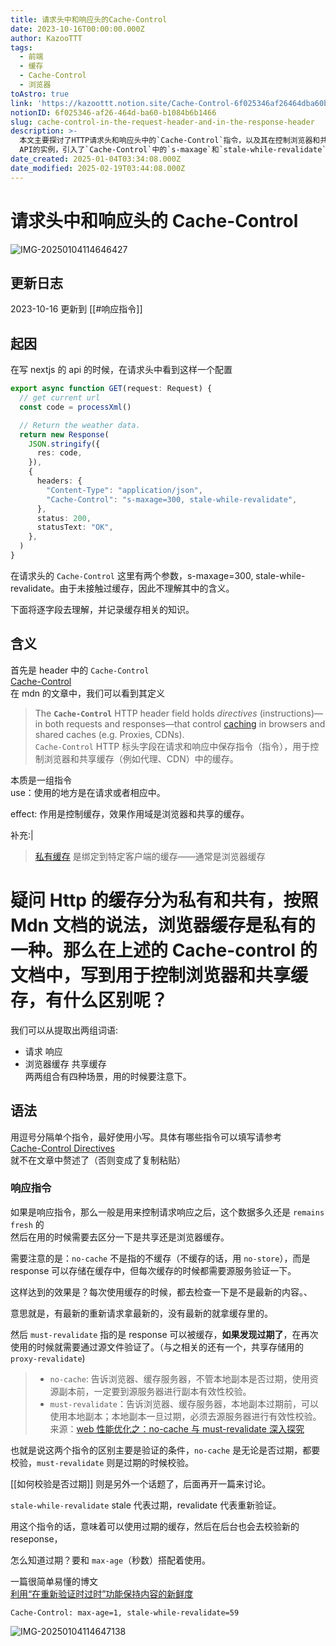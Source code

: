 ```yaml
---
title: 请求头中和响应头的Cache-Control
date: 2023-10-16T00:00:00.000Z
author: KazooTTT
tags:
  - 前端
  - 缓存
  - Cache-Control
  - 浏览器
toAstro: true
link: 'https://kazoottt.notion.site/Cache-Control-6f025346af26464dba60b1084b6b1466'
notionID: 6f025346-af26-464d-ba60-b1084b6b1466
slug: cache-control-in-the-request-header-and-in-the-response-header
description: >-
  本文主要探讨了HTTP请求头和响应头中的`Cache-Control`指令，以及其在控制浏览器和共享缓存中的应用。文章首先通过一个Next.js
  API的实例，引入了`Cache-Control`中的`s-maxage`和`stale-while-revalidate`两个参数，并解释了它们的含义和作用。随后，文章详细介绍了`Cache-Control`的定义、使用场景以及不同指令的具体功能，如`no-cache`和`must-revalidate`的区别，以及`stale-while-revalidate`如何与`max-age`配合使用来管理缓存。此外，文章还提到了私有缓存和共享缓存的区别，并强调了在不同场景下使用`Cache-Control`指令时需要注意的事项。
date_created: 2025-01-04T03:34:08.000Z
date_modified: 2025-02-19T03:44:08.000Z
---
```


# 请求头中和响应头的 Cache-Control

![IMG-20250104114646427](/mdImages/IMG-20250104114646427.png)

## 更新日志

2023-10-16 更新到 [[#响应指令]]

## 起因

在写 nextjs 的 api 的时候，在请求头中看到这样一个配置

```ts
export async function GET(request: Request) {
  // get current url
  const code = processXml()

  // Return the weather data.
  return new Response(
    JSON.stringify({
      res: code,
    }),
    {
      headers: {
        "Content-Type": "application/json",
        "Cache-Control": "s-maxage=300, stale-while-revalidate",
      },
      status: 200,
      statusText: "OK",
    },
  )
}
```

在请求头的 `Cache-Control` 这里有两个参数，s-maxage=300, stale-while-revalidate。由于未接触过缓存，因此不理解其中的含义。

下面将逐字段去理解，并记录缓存相关的知识。

## 含义

首先是 header 中的 `Cache-Control`  
[Cache-Control](<https://developer.mozilla.org/en-US/docs/Web/HTTP/Headers/Cache-Control>)  
在 mdn 的文章中，我们可以看到其定义

> The **`Cache-Control`** HTTP header field holds *directives* (instructions)—in both requests and responses—that control [caching](<https://developer.mozilla.org/en-US/docs/Web/HTTP/Caching>) in browsers and shared caches (e.g. Proxies, CDNs).  
> `Cache-Control` HTTP 标头字段在请求和响应中保存指令（指令），用于控制浏览器和共享缓存（例如代理、CDN）中的缓存。

本质是一组指令  
use：使用的地方是在请求或者相应中。

effect: 作用是控制缓存，效果作用域是浏览器和共享的缓存。

补充:|

> [私有缓存](<https://developer.mozilla.org/zh-CN/docs/Web/HTTP/Caching>) 是绑定到特定客户端的缓存——通常是浏览器缓存

# 疑问 Http 的缓存分为私有和共有，按照 Mdn 文档的说法，浏览器缓存是私有的一种。那么在上述的 Cache-control 的文档中，写到用于控制浏览器和共享缓存，有什么区别呢？

我们可以从提取出两组词语:

- 请求 响应
- 浏览器缓存 共享缓存  
  两两组合有四种场景，用的时候要注意下。

## 语法

用逗号分隔单个指令，最好使用小写。具体有哪些指令可以填写请参考  
[Cache-Control Directives](<https://developer.mozilla.org/en-US/docs/Web/HTTP/Headers/Cache-Control#directives>)  
就不在文章中赘述了（否则变成了复制粘贴）

### 响应指令

如果是响应指令，那么一般是用来控制请求响应之后，这个数据多久还是 `remains fresh` 的  
然后在用的时候需要去区分一下是共享还是浏览器缓存。

需要注意的是：`no-cache` 不是指的不缓存（不缓存的话，用 `no-store`），而是 response 可以存储在缓存中，但每次缓存的时候都需要源服务验证一下。

这样达到的效果是？每次使用缓存的时候，都去检查一下是不是最新的内容。、

意思就是，有最新的重新请求拿最新的，没有最新的就拿缓存里的。

然后 `must-revalidate` 指的是 response 可以被缓存，**如果发现过期了**，在再次使用的时候就需要通过源文件验证了。（与之相关的还有一个，共享存储用的 `proxy-revalidate`)

> - `no-cache`: 告诉浏览器、缓存服务器，不管本地副本是否过期，使用资源副本前，一定要到源服务器进行副本有效性校验。
> - `must-revalidate`：告诉浏览器、缓存服务器，本地副本过期前，可以使用本地副本；本地副本一旦过期，必须去源服务器进行有效性校验。
> 来源：[web 性能优化之：no-cache 与 must-revalidate 深入探究](<https://www.cnblogs.com/chyingp/p/no-cache-vs-must-revalidate.html>)

也就是说这两个指令的区别主要是验证的条件，`no-cache` 是无论是否过期，都要校验，`must-revalidate` 则是过期的时候校验。

[[如何校验是否过期]] 则是另外一个话题了，后面再开一篇来讨论。

`stale-while-revalidate` stale 代表过期，revalidate 代表重新验证。

用这个指令的话，意味着可以使用过期的缓存，然后在后台也会去校验新的 reseponse，

怎么知道过期？要和 `max-age`（秒数）搭配着使用。

一篇很简单易懂的博文  
[利用“在重新验证时过时”功能保持内容的新鲜度](<https://web.dev/articles/stale-while-revalidate?hl=zh-cn>)

```
Cache-Control: max-age=1, stale-while-revalidate=59
```

![IMG-20250104114647138](/mdImages/IMG-20250104114647138.svg)
